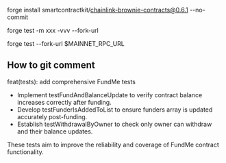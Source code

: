 forge install smartcontractkit/chainlink-brownie-contracts@0.6.1 --no-commit

forge test -m xxx -vvv --fork-url

forge test --fork-url $MAINNET_RPC_URL

## How to git comment
feat(tests): add comprehensive FundMe tests

- Implement testFundAndBalanceUpdate to verify contract balance increases correctly after funding.
- Develop testFunderIsAddedToList to ensure funders array is updated accurately post-funding.
- Establish testWithdrawalByOwner to check only owner can withdraw and their balance updates.

These tests aim to improve the reliability and coverage of FundMe contract functionality.